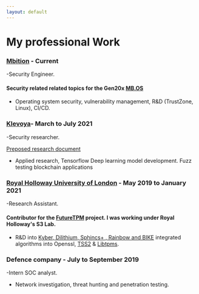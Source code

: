 ```yaml
---
layout: default
--- 
```


# My professional Work



### [Mbition](https://group.mercedes-benz.com/karriere/ueber-uns/standorte/standort-detailseite-240192.html) - Current
-Security Engineer.
#### Security related related topics for the Gen20x [MB.OS](https://group.mercedes-benz.com/careers/about-us/mercedes-benz-operating-system/)
- Operating system security, vulnerability management, R&D (TrustZone, Linux), CI/CD.

### [Klevoya](https://klevoya.com)- March to July 2021
-Security researcher. 

[Preposed research document](https://www.dropbox.com/s/4kvo6rlfgpdpbui/TextGenFuzz.pdf?dl=0)
-  Applied research, Tensorflow Deep learning model development. Fuzz testing blockchain applications

### [Royal Holloway University of London](https://s3lab.isg.rhul.ac.uk/) - May 2019 to January 2021 
-Research Assistant. 
#### Contributor for the [FutureTPM](https://futuretpm.eu/index.php/home/technical-approach) project. I was working under Royal Holloway's S3 Lab.
- R&D into [Kyber, Dilithium, Sphincs+ , Rainbow and BIKE](https://csrc.nist.gov/Projects/post-quantum-cryptography/post-quantum-cryptography-standardization/round-3-submissions)      integrated algorithms into Openssl, [TSS2](https://www.mankier.com/package/tss2) & [Libtpms](https://github.com/stefanberger/libtpms).

### Defence company - July to September 2019
-Intern SOC analyst.

- Network investigation, threat hunting and penetration testing.
